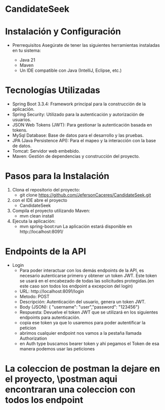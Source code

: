 # CandidateSeek



#  Instalación y Configuración
*   Prerrequisitos
    Asegúrate de tener las siguientes herramientas instaladas en tu sistema:

    *   Java 21
    *   Maven
    *   Un IDE compatible con Java (IntelliJ, Eclipse, etc.)

#  Tecnologías Utilizadas
*   Spring Boot 3.3.4: Framework principal para la construcción de la aplicación.
*   Spring Security: Utilizado para la autenticación y autorización de usuarios.
*   JSON Web Tokens (JWT): Para gestionar la autenticación basada en tokens.
*   MySql Database: Base de datos para el desarrollo y las pruebas.
*   JPA (Java Persistence API): Para el mapeo y la interacción con la base de datos.
*   Tomcat: Servidor web embebido.
*   Maven: Gestión de dependencias y construcción del proyecto.

# Pasos para la Instalación
1. Clona el repositorio del proyecto:
    -   git clone https://github.com/JefersonCaceres/CandidateSeek.git
2. con el IDE abre el proyecto
    -   CandidateSeek
3. Compila el proyecto utilizando Maven: 
    -   mvn clean install
4. Ejecuta la aplicación:
    -   mvn spring-boot:run
La aplicación estará disponible en http://localhost:8091/

# Endpoints de la API
*   Login
    -   Para poder interactuar con los demás endpoints de la API, es necesario autenticarse primero y obtener un token JWT. Este token se usará en el encabezado de todas las solicitudes protegidas.(en este caso son todos los endpoint a excepcion del login)
    *   URL: http://localhost:8091/login
    *   Metodo: POST
    *   Descripción: Autenticación del usuario, genera un token JWT.
    *   Body (JSON): { "username": "user","password": "123456"}
    *   Respuesta: Devuelve el token JWT que se utilizará en los siguientes endpoints para autenticación.
    *    copia ese token ya que lo usaremos para poder autentificar la peticion
    *   abrimos cualquier endpoint nos vamos a la pestaña llamada Authorization
    *   en Auth type buscamos bearer token y ahi pegamos el Token de esa manera podemos usar las peticiones
# La coleccion de postman la dejare en el proyecto, \postman aqui encontraran una coleccion con todos los endpoint 